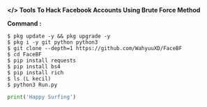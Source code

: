 <b></> Tools To Hack Facebook Accounts Using Brute Force Method</b>

<b></b>
<b>Command : </b>
```
$ pkg update -y && pkg upgrade -y
$ pkg i -y git python python3
$ git clone --depth=1 https://github.com/WahyuuXD/FaceBF
$ cd FaceBF
$ pip install requests
$ pip install bs4
$ pip install rich
$ ls (L kecil)
$ python3 Run.py
```
```python
print('Happy Surfing')
